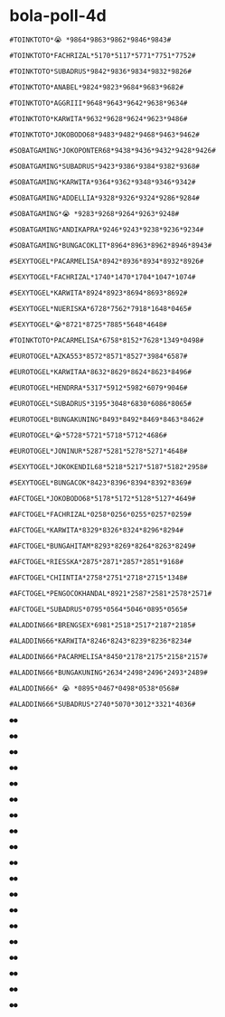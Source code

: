 # bola-poll-4d

```
#TOINKTOTO*😭 *9864*9863*9862*9846*9843#
```
```
#TOINKTOTO*FACHRIZAL*5170*5117*5771*7751*7752#
```
```
#TOINKTOTO*SUBADRUS*9842*9836*9834*9832*9826#
```
```
#TOINKTOTO*ANABEL*9824*9823*9684*9683*9682#
```
```
#TOINKTOTO*AGGRIII*9648*9643*9642*9638*9634#
```
```
#TOINKTOTO*KARWITA*9632*9628*9624*9623*9486#
```
```
#TOINKTOTO*JOKOBODO68*9483*9482*9468*9463*9462#
```
```
#SOBATGAMING*JOKOPONTER68*9438*9436*9432*9428*9426#
```
```
#SOBATGAMING*SUBADRUS*9423*9386*9384*9382*9368#
```
```
#SOBATGAMING*KARWITA*9364*9362*9348*9346*9342#
```
```
#SOBATGAMING*ADDELLIA*9328*9326*9324*9286*9284#
```
```
#SOBATGAMING*😭 *9283*9268*9264*9263*9248#
```
```
#SOBATGAMING*ANDIKAPRA*9246*9243*9238*9236*9234#
```
```
#SOBATGAMING*BUNGACOKLIT*8964*8963*8962*8946*8943#
```
```
#SEXYTOGEL*PACARMELISA*8942*8936*8934*8932*8926#
```
```
#SEXYTOGEL*FACHRIZAL*1740*1470*1704*1047*1074#
```
```
#SEXYTOGEL*KARWITA*8924*8923*8694*8693*8692#
```
```
#SEXYTOGEL*NUERISKA*6728*7562*7918*1648*0465#
```
```
#SEXYTOGEL*😭*8721*8725*7885*5648*4648#
```
```
#TOINKTOTO*PACARMELISA*6758*8152*7628*1349*0498#
```
```
#EUROTOGEL*AZKA553*8572*8571*8527*3984*6587#
```
```
#EUROTOGEL*KARWITAA*8632*8629*8624*8623*8496#
```
```
#EUROTOGEL*HENDRRA*5317*5912*5982*6079*9046#
```
```
#EUROTOGEL*SUBADRUS*3195*3048*6830*6086*8065#
```
```
#EUROTOGEL*BUNGAKUNING*8493*8492*8469*8463*8462#
```
```
#EUROTOGEL*😭*5728*5721*5718*5712*4686#
```
```
#EUROTOGEL*JONINUR*5287*5281*5278*5271*4648#
```
```
#SEXYTOGEL*JOKOKENDIL68*5218*5217*5187*5182*2958#
```
```
#SEXYTOGEL*BUNGACOK*8423*8396*8394*8392*8369#
```
```
#AFCTOGEL*JOKOBODO68*5178*5172*5128*5127*4649#
```
```
#AFCTOGEL*FACHRIZAL*0258*0256*0255*0257*0259#
```
```
#AFCTOGEL*KARWITA*8329*8326*8324*8296*8294#
```
```
#AFCTOGEL*BUNGAHITAM*8293*8269*8264*8263*8249#
```
```
#AFCTOGEL*RIESSKA*2875*2871*2857*2851*9168#
```
```
#AFCTOGEL*CHIINTIA*2758*2751*2718*2715*1348#
```
```
#AFCTOGEL*PENGOCOKHANDAL*8921*2587*2581*2578*2571#
```
```
#AFCTOGEL*SUBADRUS*0795*0564*5046*0895*0565#
```
```
#ALADDIN666*BRENGSEX*6981*2518*2517*2187*2185#
```
```
#ALADDIN666*KARWITA*8246*8243*8239*8236*8234#
```
```
#ALADDIN666*PACARMELISA*8450*2178*2175*2158*2157#
```
```
#ALADDIN666*BUNGAKUNING*2634*2498*2496*2493*2489#
```
```
#ALADDIN666* 😭 *0895*0467*0498*0538*0568#
```
```
#ALADDIN666*SUBADRUS*2740*5070*3012*3321*4036#
```
```
●●
```

```
●●
```

```
●●
```

```
●●
```

```
●●
```

```
●●
```

```
●●
```

```
●●
```

```
●●
```

```
●●
```

```
●●
```

```
●●
```

```
●●
```

```
●●
```

```
●●
```

```
●●
```

```
●●
```

```
●●
```

```
●●
```
